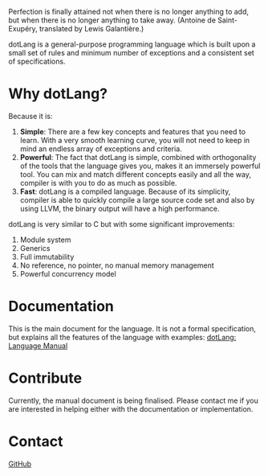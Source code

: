 Perfection is finally attained not when there is no longer anything to add, but when there is no longer anything to take away. (Antoine de Saint-Exupéry, translated by Lewis Galantière.)

dotLang is a general-purpose programming language which is built upon a small set of rules and minimum number of exceptions and a consistent set of specifications.

# Why dotLang?

Because it is:

1. **Simple**: There are a few key concepts and features that you need to learn. With a very smooth learning curve, you will not need to keep in mind an endless array of exceptions and criteria.
2. **Powerful**: The fact that dotLang is simple, combined with orthogonality of the tools that the language gives you, makes it an immersely powerful tool. You can mix and match different concepts easily and all the way, compiler is with you to do as much as possible.
3. **Fast**: dotLang is a compiled language. Because of its simplicity, compiler is able to quickly compile a large source code set and also by using LLVM, the binary output will have a high performance.

dotLang is very similar to C but with some significant improvements:
1. Module system
2. Generics
3. Full immutability
4. No reference, no pointer, no manual memory management
5. Powerful concurrency model

# Documentation

This is the main document for the language. It is not a formal specification, but explains all the features of the language with examples: [dotLang: Language Manual](manual.md)

# Contribute

Currently, the manual document is being finalised. Please contact me if you are interested in helping either with the documentation or implementation.

# Contact

[GitHub](https://github.com/mahdix)
